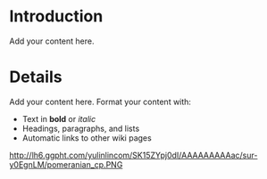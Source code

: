 # Introduction #

Add your content here.


# Details #

Add your content here.  Format your content with:
  * Text in **bold** or _italic_
  * Headings, paragraphs, and lists
  * Automatic links to other wiki pages

http://lh6.ggpht.com/yulinlincom/SK15ZYpj0dI/AAAAAAAAAac/sur-y0EgnLM/pomeranian_cp.PNG
